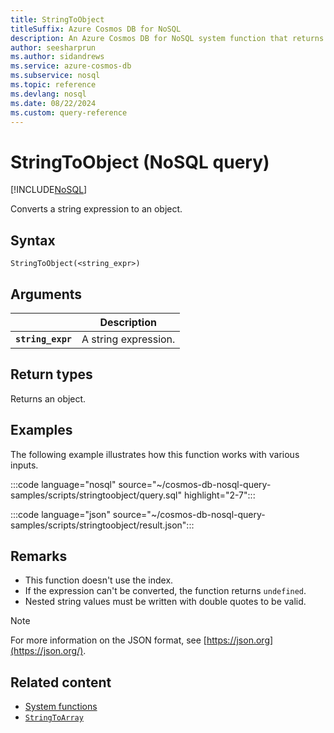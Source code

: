 ```yaml
---
title: StringToObject
titleSuffix: Azure Cosmos DB for NoSQL
description: An Azure Cosmos DB for NoSQL system function that returns a string expression converted to an object.
author: seesharprun
ms.author: sidandrews
ms.service: azure-cosmos-db
ms.subservice: nosql
ms.topic: reference
ms.devlang: nosql
ms.date: 08/22/2024
ms.custom: query-reference
---
```


# StringToObject (NoSQL query)

[!INCLUDE[NoSQL](../../includes/appliesto-nosql.md)]

Converts a string expression to an object.

## Syntax

```nosql
StringToObject(<string_expr>)  
```

## Arguments

| | Description |
| --- | --- |
| **`string_expr`** | A string expression. |

## Return types

Returns an object.

## Examples
  
The following example illustrates how this function works with various inputs.

:::code language="nosql" source="~/cosmos-db-nosql-query-samples/scripts/stringtoobject/query.sql" highlight="2-7":::

:::code language="json" source="~/cosmos-db-nosql-query-samples/scripts/stringtoobject/result.json":::

## Remarks

- This function doesn't use the index.
- If the expression can't be converted, the function returns `undefined`.
- Nested string values must be written with double quotes to be valid.

> [!NOTE]
> For more information on the JSON format, see [https://json.org](https://json.org/).

## Related content

- [System functions](system-functions.yml)
- [`StringToArray`](stringtoarray.md)
